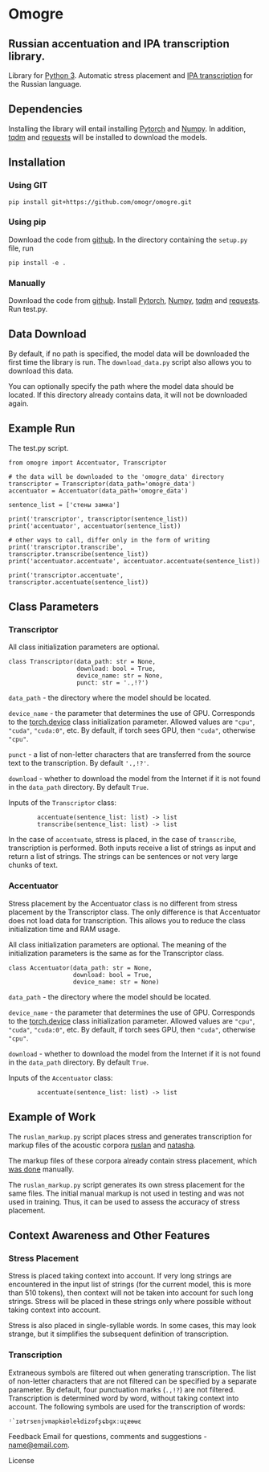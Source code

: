# Omogre

## Russian accentuation and IPA transcription library.

Library for [Python 3](https://www.python.org/). Automatic stress placement and [IPA transcription](https://en.wikipedia.org/wiki/International_Phonetic_Alphabet) for the Russian language.


## Dependencies

Installing the library will entail installing [Pytorch](https://pytorch.org/) and [Numpy](https://numpy.org/). In addition, [tqdm](https://tqdm.github.io/) and [requests](https://pypi.org/project/requests/) will be installed to download the models.


## Installation

### Using GIT

```
pip install git+https://github.com/omogr/omogre.git
```

### Using pip

Download the code from [github](https://github.com/omogr/omogre). In the directory containing the `setup.py` file, run

```
pip install -e .
```

### Manually

Download the code from [github](https://github.com/omogr/omogre). Install [Pytorch](https://pytorch.org/), [Numpy](https://numpy.org/), [tqdm](https://tqdm.github.io/) and [requests](https://pypi.org/project/requests/). Run test.py.


## Data Download

By default, if no path is specified, the model data will be downloaded the first time the library is run. The `download_data.py` script also allows you to download this data.

You can optionally specify the path where the model data should be located. If this directory already contains data, it will not be downloaded again.


## Example Run

The test.py script.

```
from omogre import Accentuator, Transcriptor

# the data will be downloaded to the 'omogre_data' directory
transcriptor = Transcriptor(data_path='omogre_data')
accentuator = Accentuator(data_path='omogre_data')

sentence_list = ['стены замка']

print('transcriptor', transcriptor(sentence_list))
print('accentuator', accentuator(sentence_list))

# other ways to call, differ only in the form of writing
print('transcriptor.transcribe', transcriptor.transcribe(sentence_list))
print('accentuator.accentuate', accentuator.accentuate(sentence_list))

print('transcriptor.accentuate', transcriptor.accentuate(sentence_list))
```


## Class Parameters

### Transcriptor

All class initialization parameters are optional.

```
class Transcriptor(data_path: str = None,
                   download: bool = True,
                   device_name: str = None,
                   punct: str = '.,!?')
```

`data_path` - the directory where the model should be located.

`device_name` - the parameter that determines the use of GPU. Corresponds to the [torch.device](https://pytorch.org/docs/stable/tensor_attributes.html#torch.device) class initialization parameter. Allowed values are `"cpu"`, `"cuda"`, `"cuda:0"`, etc. By default, if torch sees GPU, then `"cuda"`, otherwise `"cpu"`.

`punct` - a list of non-letter characters that are transferred from the source text to the transcription. By default `'.,!?'`.

`download` - whether to download the model from the Internet if it is not found in the `data_path` directory. By default `True`.

         
Inputs of the `Transcriptor` class:

```
        accentuate(sentence_list: list) -> list
        transcribe(sentence_list: list) -> list
```
        
In the case of `accentuate`, stress is placed, in the case of `transcribe`, transcription is performed. Both inputs receive a list of strings as input and return a list of strings. The strings can be sentences or not very large chunks of text.

### Accentuator

Stress placement by the Accentuator class is no different from stress placement by the Transcriptor class. The only difference is that Accentuator does not load data for transcription. This allows you to reduce the class initialization time and RAM usage.

All class initialization parameters are optional. The meaning of the initialization parameters is the same as for the Transcriptor class.

```
class Accentuator(data_path: str = None,
                  download: bool = True,
                  device_name: str = None)
```

`data_path` - the directory where the model should be located.

`device_name` - the parameter that determines the use of GPU. Corresponds to the [torch.device](https://pytorch.org/docs/stable/tensor_attributes.html#torch.device) class initialization parameter. Allowed values are `"cpu"`, `"cuda"`, `"cuda:0"`, etc. By default, if torch sees GPU, then `"cuda"`, otherwise `"cpu"`.

`download` - whether to download the model from the Internet if it is not found in the `data_path` directory. By default `True`.

Inputs of the `Accentuator` class:

```
        accentuate(sentence_list: list) -> list
```


## Example of Work

The `ruslan_markup.py` script places stress and generates transcription for markup files of the acoustic corpora [ruslan](http://dataset.sova.ai/SOVA-TTS/ruslan/ruslan_dataset.tar) and [natasha](http://dataset.sova.ai/SOVA-TTS/natasha/natasha_dataset.tar).

The markup files of these corpora already contain stress placement, which [was done](https://habr.com/ru/companies/ashmanov_net/articles/528296/) manually.

The `ruslan_markup.py` script generates its own stress placement for the same files. The initial manual markup is not used in testing and was not used in training. Thus, it can be used to assess the accuracy of stress placement.


## Context Awareness and Other Features

### Stress Placement

Stress is placed taking context into account. If very long strings are encountered in the input list of strings (for the current model, this is more than 510 tokens), then context will not be taken into account for such long strings. Stress will be placed in these strings only where possible without taking context into account.

Stress is also placed in single-syllable words. In some cases, this may look strange, but it simplifies the subsequent definition of transcription.

### Transcription

Extraneous symbols are filtered out when generating transcription. The list of non-letter characters that are not filtered can be specified by a separate parameter. By default, four punctuation marks (`.,!?`) are not filtered. Transcription is determined word by word, without taking context into account. The following symbols are used for the transcription of words:

```
ʲ`ɪətrsɐnjvmapkɨʊleɫdizofʂɕbɡxːuʐæɵʉɛ
```

Feedback
Email for questions, comments and suggestions - name@email.com.

License
